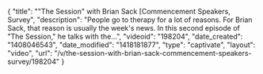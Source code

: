 {
    "title": "\"The Session\" with Brian Sack [Commencement Speakers, Survey",
    "description": "People go to therapy for a lot of reasons. For Brian Sack, that reason is usually the week's news. In this second episode of \"The Session,\" he talks with the...",
    "videoid": "198204",
    "date_created": "1408046543",
    "date_modified": "1418181877",
    "type": "captivate",
    "layout": "video",
    "url": "\/v\/the-session-with-brian-sack-commencement-speakers-survey\/198204"
}